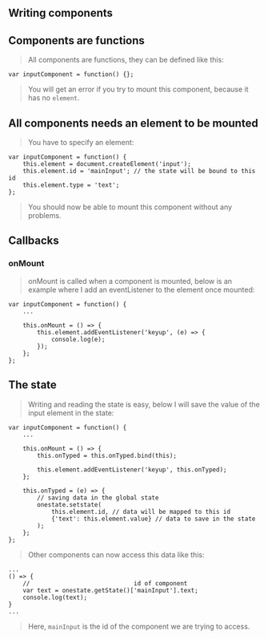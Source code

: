 ## Writing components

## Components are functions
> All components are functions, they can be defined like this:

    var inputComponent = function() {};

> You will get an error if you try to mount this component, because it has
> no `element`.

## All components needs an element to be mounted
> You have to specify an element:

    var inputComponent = function() {
        this.element = document.createElement('input');
        this.element.id = 'mainInput'; // the state will be bound to this id
        this.element.type = 'text';
    };

> You should now be able to mount this component without any problems.

## Callbacks
### onMount
> onMount is called when a component is mounted, below is an example where
> I add an eventListener to the element once mounted:

    var inputComponent = function() {
        ...

        this.onMount = () => {
            this.element.addEventListener('keyup', (e) => {
                console.log(e);    
            });    
        };
    };

## The state
> Writing and reading the state is easy, below I will save the value of the
> input element in the state:

    var inputComponent = function() {
        ...

        this.onMount = () => {
            this.onTyped = this.onTyped.bind(this);

            this.element.addEventListener('keyup', this.onTyped);    
        };

        this.onTyped = (e) => {
            // saving data in the global state
            onestate.setstate(
                this.element.id, // data will be mapped to this id
                {'text': this.element.value} // data to save in the state
            );    
        };
    };

 > Other components can now access this data like this:

    ...
    () => {
        //                             id of component
        var text = onestate.getState()['mainInput'].text;
        console.log(text);   
    }
    ...

> Here, `mainInput` is the id of the component we are trying to access.
